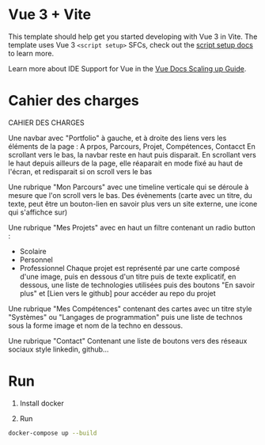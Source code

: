# Vue 3 + Vite

This template should help get you started developing with Vue 3 in Vite. The template uses Vue 3 `<script setup>` SFCs, check out the [script setup docs](https://v3.vuejs.org/api/sfc-script-setup.html#sfc-script-setup) to learn more.

Learn more about IDE Support for Vue in the [Vue Docs Scaling up Guide](https://vuejs.org/guide/scaling-up/tooling.html#ide-support).

# Cahier des charges

CAHIER DES CHARGES

Une navbar avec "Portfolio" à gauche, et à droite des liens vers les éléments de la page : A prpos, Parcours, Projet, Compétences, Contacct
En scrollant vers le bas, la navbar reste en haut puis disparait. En scrollant vers le haut depuis ailleurs de la page, elle réaparait en mode fixé au haut de l'écran, et redisparait si on scroll vers le bas


Une rubrique "Mon Parcours" avec une timeline verticale qui se déroule à mesure que l'on scroll vers le bas. Des évènements (carte avec un titre, du texte, peut être un bouton-lien en savoir plus vers un site externe, une icone qui s'affichce sur)

Une rubrique "Mes Projets" avec en haut un filtre contenant un radio button :
- Scolaire
- Personnel
- Professionnel
Chaque projet est représenté par une carte composé d'une image, puis en dessous d'un titre puis de texte explicatif, en dessous, une liste de technologies utilisées puis des boutons "En savoir plus" et [Lien vers le github] pour accéder au repo du projet

Une rubrique "Mes Compétences" contenant des cartes avec un titre style "Systèmes" ou "Langages de programmation" puis une liste de technos sous la forme image et nom de la techno en dessous.

Une rubrique "Contact" Contenant une liste de boutons vers des réseaux sociaux style linkedin, github...

# Run

1. Install docker

2. Run 

```bash
docker-compose up --build
```